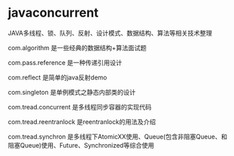 # javaconcurrent

JAVA多线程、锁、队列、反射、设计模式、数据结构、算法等相关技术整理

com.algorithm 是一些经典的数据结构+算法面试题

com.pass.reference 是一种传递引用设计

com.reflect 是简单的java反射demo

com.singleton 是单例模式之静态内部类的设计

com.tread.concurrent 是多线程同步容器的实现代码

com.tread.reentranlock 是reentranlock的用法及介绍

com.tread.synchron 是多线程下AtomicXX使用、Queue(包含非阻塞Queue、和阻塞Queue)使用、Future、Synchronized等综合使用
    
